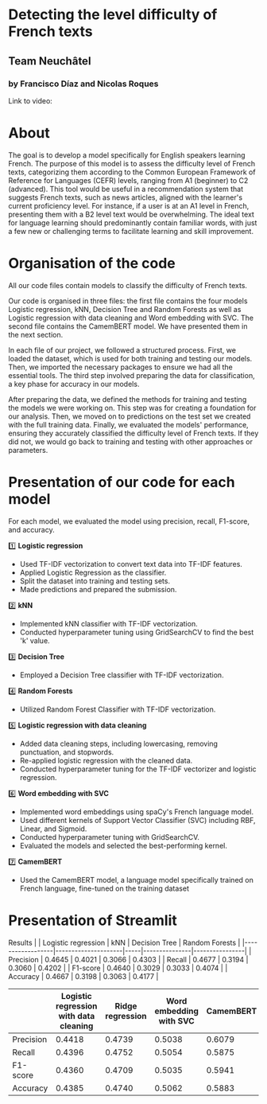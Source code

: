 # Detecting the level difficulty of French texts
## Team Neuchâtel
### by Francisco Díaz and Nicolas Roques

Link to video:

# About
The goal is to develop a model specifically for English speakers learning French. The purpose of this model is to assess the difficulty level of French texts, categorizing them according to the Common European Framework of Reference for Languages (CEFR) levels, ranging from A1 (beginner) to C2 (advanced). This tool would be useful in a recommendation system that suggests French texts, such as news articles, aligned with the learner's current proficiency level. For instance, if a user is at an A1 level in French, presenting them with a B2 level text would be overwhelming. The ideal text for language learning should predominantly contain familiar words, with just a few new or challenging terms to facilitate learning and skill improvement.

# Organisation of the code

All our code files contain models to classify the difficulty of French texts.

Our code is organised in three files: the first file contains the four models Logistic regression, kNN, Decision Tree and Random Forests as well as Logistic regression with data cleaning and Word embedding with SVC. The second file contains the CamemBERT model. We have presented them in the next section.

In each file of our project, we followed a structured process. First, we loaded the dataset, which is used for both training and testing our models. Then, we imported the necessary packages to ensure we had all the essential tools. The third step involved preparing the data for classification, a key phase for accuracy in our models.

After preparing the data, we defined the methods for training and testing the models we were working on. This step was for creating a foundation for our analysis. Then, we moved on to predictions on the test set we created with the full training data. Finally, we evaluated the models' performance, ensuring they accurately classified the difficulty level of French texts. If they did not, we would go back to training and testing with other approaches or parameters. 

# Presentation of our code for each model
For each model, we evaluated the model using precision, recall, F1-score, and accuracy.

1️⃣ **Logistic regression**
- Used TF-IDF vectorization to convert text data into TF-IDF features.
- Applied Logistic Regression as the classifier.
- Split the dataset into training and testing sets.
- Made predictions and prepared the submission.

2️⃣ **kNN**
- Implemented kNN classifier with TF-IDF vectorization.
- Conducted hyperparameter tuning using GridSearchCV to find the best 'k' value.

3️⃣ **Decision Tree**
- Employed a Decision Tree classifier with TF-IDF vectorization.
  
4️⃣ **Random Forests**
- Utilized Random Forest Classifier with TF-IDF vectorization.

5️⃣ **Logistic regression with data cleaning**
- Added data cleaning steps, including lowercasing, removing punctuation, and stopwords.
- Re-applied logistic regression with the cleaned data.
- Conducted hyperparameter tuning for the TF-IDF vectorizer and logistic regression.

6️⃣ **Word embedding with SVC**
- Implemented word embeddings using spaCy's French language model.
- Used different kernels of Support Vector Classifier (SVC) including RBF, Linear, and Sigmoid.
- Conducted hyperparameter tuning with GridSearchCV.
- Evaluated the models and selected the best-performing kernel.

7️⃣ **CamemBERT**
- Used the CamemBERT model, a language model specifically trained on French language, fine-tuned on the training dataset

# Presentation of Streamlit

Results
|                  | Logistic regression | kNN | Decision Tree | Random Forests |
|------------------|---------------------|-----|---------------|----------------|
| Precision        | 0.4645              | 0.4021 | 0.3066   | 0.4303         |
| Recall           | 0.4677              | 0.3194 | 0.3060   | 0.4202         |
| F1-score         | 0.4640              | 0.3029 | 0.3033   | 0.4074         |
| Accuracy         | 0.4667              | 0.3198   | 0.3063 | 0.4177         |

|                  | Logistic regression with data cleaning |Ridge regression  | Word embedding with SVC  | CamemBERT |
|------------------|---------------------|-----|---------|------------------------------|
| Precision        | 0.4418              |0.4739         | 0.5038  |  0.6079|
| Recall           | 0.4396              |0.4752         | 0.5054  | 0.5875 |
| F1-score         | 0.4360              |0.4709         | 0.5035  | 0.5941 |
| Accuracy         | 0.4385              |0.4740         | 0.5062  | 0.5883 |

